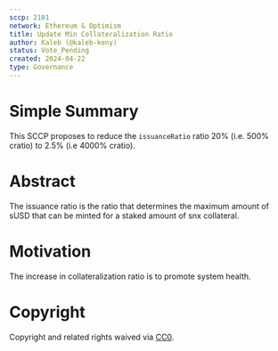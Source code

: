 ```yaml
---
sccp: 2101
network: Ethereum & Optimism
title: Update Min Collateralization Ratio
author: Kaleb (@kaleb-keny)
status: Vote_Pending
created: 2024-04-22
type: Governance
---
```


# Simple Summary

This SCCP proposes to reduce the `issuanceRatio` ratio 20% (i.e. 500% cratio) to 2.5% (i.e 4000% cratio).

# Abstract

The issuance ratio is the ratio that determines the maximum amount of sUSD that can be minted for a staked amount of snx collateral.

# Motivation

The increase in collateralization ratio is to promote system health. 

# Copyright

Copyright and related rights waived via [CC0](https://creativecommons.org/publicdomain/zero/1.0/).


